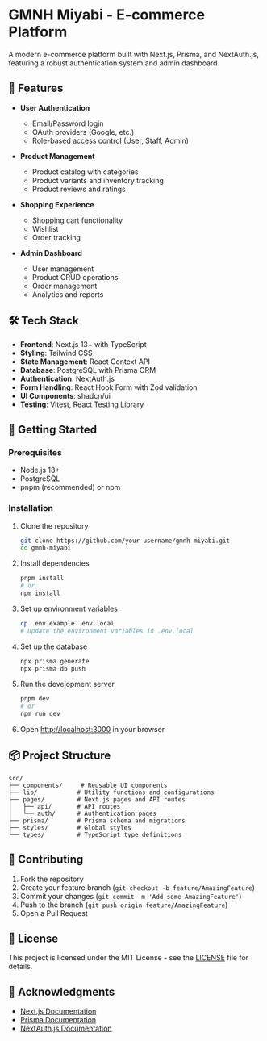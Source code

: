 # GMNH Miyabi - E-commerce Platform

A modern e-commerce platform built with Next.js, Prisma, and NextAuth.js, featuring a robust authentication system and admin dashboard.

## 🚀 Features

- **User Authentication**
  - Email/Password login
  - OAuth providers (Google, etc.)
  - Role-based access control (User, Staff, Admin)

- **Product Management**
  - Product catalog with categories
  - Product variants and inventory tracking
  - Product reviews and ratings

- **Shopping Experience**
  - Shopping cart functionality
  - Wishlist
  - Order tracking

- **Admin Dashboard**
  - User management
  - Product CRUD operations
  - Order management
  - Analytics and reports

## 🛠️ Tech Stack

- **Frontend**: Next.js 13+ with TypeScript
- **Styling**: Tailwind CSS
- **State Management**: React Context API
- **Database**: PostgreSQL with Prisma ORM
- **Authentication**: NextAuth.js
- **Form Handling**: React Hook Form with Zod validation
- **UI Components**: shadcn/ui
- **Testing**: Vitest, React Testing Library

## 🚀 Getting Started

### Prerequisites

- Node.js 18+
- PostgreSQL
- pnpm (recommended) or npm

### Installation

1. Clone the repository
   ```bash
   git clone https://github.com/your-username/gmnh-miyabi.git
   cd gmnh-miyabi
   ```

2. Install dependencies
   ```bash
   pnpm install
   # or
   npm install
   ```

3. Set up environment variables
   ```bash
   cp .env.example .env.local
   # Update the environment variables in .env.local
   ```

4. Set up the database
   ```bash
   npx prisma generate
   npx prisma db push
   ```

5. Run the development server
   ```bash
   pnpm dev
   # or
   npm run dev
   ```

6. Open [http://localhost:3000](http://localhost:3000) in your browser

## 📦 Project Structure

```
src/
├── components/     # Reusable UI components
├── lib/           # Utility functions and configurations
├── pages/         # Next.js pages and API routes
│   ├── api/       # API routes
│   └── auth/      # Authentication pages
├── prisma/        # Prisma schema and migrations
├── styles/        # Global styles
└── types/         # TypeScript type definitions
```

## 🤝 Contributing

1. Fork the repository
2. Create your feature branch (`git checkout -b feature/AmazingFeature`)
3. Commit your changes (`git commit -m 'Add some AmazingFeature'`)
4. Push to the branch (`git push origin feature/AmazingFeature`)
5. Open a Pull Request

## 📄 License

This project is licensed under the MIT License - see the [LICENSE](LICENSE) file for details.

## 🙏 Acknowledgments

- [Next.js Documentation](https://nextjs.org/docs)
- [Prisma Documentation](https://www.prisma.io/docs)
- [NextAuth.js Documentation](https://next-auth.js.org/)
